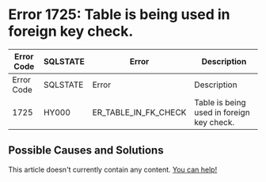 
# Error 1725: Table is being used in foreign key check.


| Error Code | SQLSTATE | Error | Description |
| --- | --- | --- | --- |
| Error Code | SQLSTATE | Error | Description |
| 1725 | HY000 | ER_TABLE_IN_FK_CHECK | Table is being used in foreign key check. |




## Possible Causes and Solutions


This article doesn't currently contain any content. [You can help!](/kb/en/writing-and-editing-knowledge-base-articles/)

